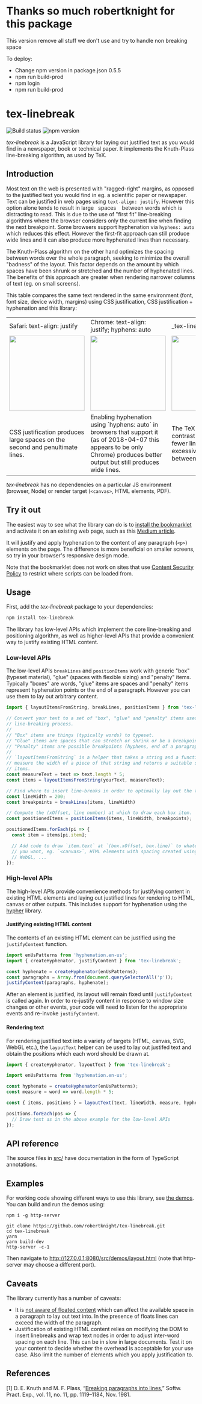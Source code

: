 # Thanks so much robertknight for this package

This version remove all stuff we don't use and try to handle non breaking space


To deploy: 

- Change npm version in package.json 0.5.5
- npm run build-prod
- npm login 
- npm run build-prod



# tex-linebreak

![Build status](https://travis-ci.org/robertknight/tex-linebreak.svg?branch=master)
![npm version](https://img.shields.io/npm/v/tex-linebreak.svg)

_tex-linebreak_ is a JavaScript library for laying out justified text as you
would find in a newspaper, book or technical paper. It implements the
Knuth-Plass line-breaking algorithm, as used by TeX.

## Introduction

Most text on the web is presented with "ragged-right" margins, as opposed to
the justified text you would find in eg. a scientific paper or newspaper.
Text can be justified in web pages using `text-align: justify`.
However this option alone tends to result in large&nbsp;&nbsp;&nbsp;spaces
&nbsp;&nbsp;&nbsp;between words which is distracting to read. This is due to the
use of "first fit" line-breaking algorithms where the browser considers only the
current line when finding the next breakpoint. Some browsers support hyphenation
via `hyphens: auto` which reduces this effect. However the first-fit approach
can still produce wide lines and it can also produce more hyphenated lines than
necessary.

The Knuth-Plass algorithm on the other hand optimizes the spacing between words
over the whole paragraph, seeking to minimize the overall "badness" of the
layout. This factor depends on the amount by which spaces have been shrunk or
stretched and the number of hyphenated lines. The benefits of this approach are
greater when rendering narrower columns of text (eg. on small screens).

This table compares the same text rendered in the same environment (font, font
size, device width, margins) using CSS justification, CSS justification +
hyphenation and this library:

<table>
  <tr>
    <td>Safari: text-align: justify</td>
    <td>Chrome: text-align: justify; hyphens: auto</td>
    <td>_tex-linebreak_</td>
  </tr>
  <tr>
    <td><img width="200" src="images/bigint-safari-justify.png"></td>
    <td><img width="200" src="images/bigint-chrome-justify-hyphens.png"></td>
    <td><img width="200" src="images/bigint-tex-linebreak.png"></td>
  </tr>
  <tr>
    <td>CSS justification produces large spaces on the second and penultimate
        lines.</td>
    <td>Enabling hyphenation using `hyphens: auto` in browsers that support it
        (as of 2018-04-07 this appears to be only Chrome) produces better
        output but still produces wide lines.</td>
    <td>The TeX algorithm in contrast hyphenates fewer lines and avoids
        excessive spacing between words.</td>
  </tr>
</table>

_tex-linebreak_ has no dependencies on a particular JS environment (browser,
Node) or render target (`<canvas>`, HTML elements, PDF).

## Try it out

The easiest way to see what the library can do is to [install the bookmarklet](
src/demos/bookmarklet.js) and activate it on an existing web page, such as this
[Medium article](https://medium.com/@parismarx/ubers-unrealistic-plan-for-flying-cars-6c9569d6fa8b).

It will justify and apply hyphenation to the content of any paragraph (`<p>`)
elements on the page. The difference is more beneficial on smaller screens,
so try in your browser's responsive design mode.

Note that the bookmarklet does not work on sites that use
[Content Security Policy](https://developer.mozilla.org/en-US/docs/Web/HTTP/CSP)
to restrict where scripts can be loaded from.

## Usage

First, add the _tex-linebreak_ package to your dependencies:

```sh
npm install tex-linebreak
```

The library has low-level APIs which implement the core line-breaking and
positioning algorithm, as well as higher-level APIs that provide a convenient
way to justify existing HTML content.

### Low-level APIs

The low-level APIs `breakLines` and `positionItems` work with generic "box"
(typeset material), "glue" (spaces with flexible sizing) and "penalty" items.
Typically "boxes" are words, "glue" items are spaces and "penalty" items
represent hyphenation points or the end of a paragraph. However you can use them
to lay out arbitrary content.

```js
import { layoutItemsFromString, breakLines, positionItems } from 'tex-linebreak';

// Convert your text to a set of "box", "glue" and "penalty" items used by the
// line-breaking process.
//
// "Box" items are things (typically words) to typeset.
// "Glue" items are spaces that can stretch or shrink or be a breakpoint.
// "Penalty" items are possible breakpoints (hyphens, end of a paragraph etc.).
//
// `layoutItemsFromString` is a helper that takes a string and a function to
// measure the width of a piece of that string and returns a suitable set of
// items.
const measureText = text => text.length * 5;
const items = layoutItemsFromString(yourText, measureText);

// Find where to insert line-breaks in order to optimally lay out the text.
const lineWidth = 200;
const breakpoints = breakLines(items, lineWidth)

// Compute the (xOffset, line number) at which to draw each box item.
const positionedItems = positionItems(items, lineWidth, breakpoints);

positionedItems.forEach(pi => {
  const item = items[pi.item];

  // Add code to draw `item.text` at `(box.xOffset, box.line)` to whatever output
  // you want, eg. `<canvas>`, HTML elements with spacing created using CSS,
  // WebGL, ...
});
```

### High-level APIs

The high-level APIs provide convenience methods for justifying content in
existing HTML elements and laying out justified lines for rendering to HTML,
canvas or other outputs. This includes support for hyphenation using the
[hypher](https://github.com/bramstein/hypher) library.

#### Justifying existing HTML content

The contents of an existing HTML element can be justified using the
`justifyContent` function.

```js
import enUsPatterns from 'hyphenation.en-us';
import { createHyphenator, justifyContent } from 'tex-linebreak';

const hyphenate = createHyphenator(enUsPatterns);
const paragraphs = Array.from(document.querySelectorAll('p'));
justifyContent(paragraphs, hyphenate);
```

After an element is justified, its layout will remain fixed until `justifyContent`
is called again. In order to re-justify content in response to window size
changes or other events, your code will need to listen for the appropriate
events and re-invoke `justifyContent`.

#### Rendering text

For rendering justified text into a variety of targets (HTML, canvas, SVG,
WebGL etc.), the `layoutText` helper can be used to lay out justifed text and
obtain the positions which each word should be drawn at.

```js
import { createHyphenator, layoutText } from 'tex-linebreak';

import enUsPatterns from 'hyphenation.en-us';

const hyphenate = createHyphenator(enUsPatterns);
const measure = word => word.length * 5;

const { items, positions } = layoutText(text, lineWidth, measure, hyphenate);

positions.forEach(pos => {
  // Draw text as in the above example for the low-level APIs
});
```

## API reference

The source files in [src/](src/) have documentation in the form of TypeScript
annotations.

## Examples

For working code showing different ways to use this library, see [the
demos](src/demos/). You can build and run the demos using:

```
npm i -g http-server

git clone https://github.com/robertknight/tex-linebreak.git
cd tex-linebreak
yarn
yarn build-dev
http-server -c-1
```

Then navigate to http://127.0.0.1:8080/src/demos/layout.html (note that
http-server may choose a different port).

## Caveats

The library currently has a number of caveats:

- It is [not aware of floated content](https://github.com/robertknight/tex-linebreak/issues/1)
  which can affect the available space in a paragraph to lay out text into.
  In the presence of floats lines can exceed the width of the paragraph.
- Justification of existing HTML content relies on modifying the DOM to insert
  linebreaks and wrap text nodes in order to adjust inter-word spacing on each
  line. This can be in slow in large documents. Test it on your content to
  decide whether the overhead is acceptable for your use case. Also limit the
  number of elements which you apply justification to.

## References

[1] D. E. Knuth and M. F. Plass, “[Breaking paragraphs into lines](http://www.eprg.org/G53DOC/pdfs/knuth-plass-breaking.pdf),” Softw. Pract. Exp., vol. 11, no. 11, pp. 1119–1184, Nov. 1981.
